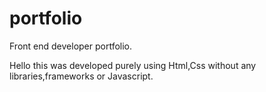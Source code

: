 # portfolio
Front end developer portfolio.

Hello this was developed purely using Html,Css without any libraries,frameworks or Javascript.
